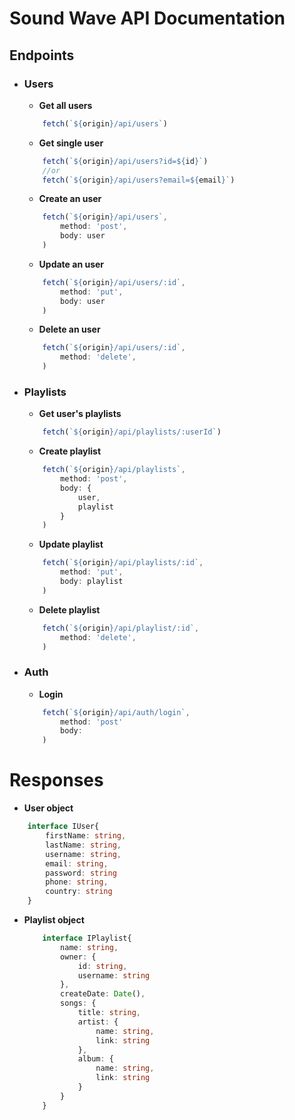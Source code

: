 # Sound Wave API Documentation

## Endpoints
* ### Users
    * **Get all users**
    ```javascript
        fetch(`${origin}/api/users`)
    ```
    * **Get single user**
    ```javascript
        fetch(`${origin}/api/users?id=${id}`)
        //or
        fetch(`${origin}/api/users?email=${email}`)
    ```
    * **Create an user**
    ```javascript
        fetch(`${origin}/api/users`, 
            method: 'post',
            body: user
        )
    ```
    * **Update an user**
    ```javascript
        fetch(`${origin}/api/users/:id`, 
            method: 'put',
            body: user
        )
    ```
    * **Delete an user**
    ```javascript
        fetch(`${origin}/api/users/:id`, 
            method: 'delete',
        )
    ```

* ### Playlists
    * **Get user's playlists**
    ```javascript
        fetch(`${origin}/api/playlists/:userId`)
    ```

    * **Create playlist**
    ```javascript
        fetch(`${origin}/api/playlists`, 
            method: 'post',
            body: {
                user,
                playlist
            }
        )
    ```

    * **Update playlist**
    ```javascript
        fetch(`${origin}/api/playlists/:id`,
            method: 'put',
            body: playlist
        )
    ```

    * **Delete playlist**
    ```javascript
        fetch(`${origin}/api/playlist/:id`,
            method: 'delete',
        )
    ```


* ### Auth
    * **Login**
    ```javascript
        fetch(`${origin}/api/auth/login`,
            method: 'post'
            body:
        )
    ```



# Responses
* **User object**
```typescript
    interface IUser{
        firstName: string,
        lastName: string,
        username: string,
        email: string,
        password: string
        phone: string,
        country: string
    }
```

* **Playlist object**
    ```typescript
        interface IPlaylist{
            name: string,
            owner: {
                id: string,
                username: string
            },
            createDate: Date(),
            songs: {
                title: string,
                artist: {
                    name: string,
                    link: string
                },
                album: {
                    name: string,
                    link: string
                }
            }
        }
    ```